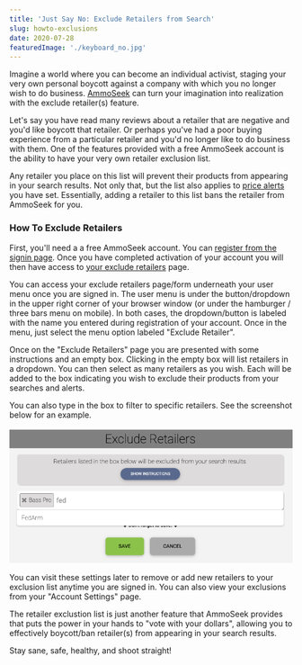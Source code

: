 ```yaml
---
title: 'Just Say No: Exclude Retailers from Search'
slug: howto-exclusions
date: 2020-07-28
featuredImage: './keyboard_no.jpg'
---
```


Imagine a world where you can become an individual activist, staging your very own personal boycott against a company with which you no longer wish to do business. [AmmoSeek](https://ammoseek.com/) can turn your imagination into realization with the exclude retailer(s) feature.

Let's say you have read many reviews about a retailer that are negative and you'd like boycott that retailer. Or perhaps you've had a poor buying experience from a particular retailer and you'd no longer like to do business with them. One of the features provided with a free AmmoSeek account is the ability to have your very own retailer exclusion list.

Any retailer you place on this list will prevent their products from appearing in your search results. Not only that, but the list also applies to [price alerts](/posts/howto-alerts) you have set. Essentially, adding a retailer to this list bans the retailer from AmmoSeek for you.

### How To Exclude Retailers

First, you'll need a a free AmmoSeek account. You can [register from the signin page](https://ammoseek.com/signin). Once you have completed activation of your account you will then have access to [your exclude retailers](https://ammoseek.com/exclude_retailers) page.

You can access your exclude retailers page/form underneath your user menu once you are signed in. The user menu is under the button/dropdown in the upper right corner of your browser window (or under the hamburger / three bars menu on mobile).  In both cases, the dropdown/button is labeled with the name you entered during registration of your account. Once in the menu, just select the menu option labeled "Exclude Retailer".

Once on the "Exclude Retailers" page you are presented with some instructions and an empty box. Clicking in the empty box will list retailers in a dropdown. You can then select as many retailers as you wish. Each will be added to the box indicating you wish to exclude their products from your searches and alerts.

You can also type in the box to filter to specific retailers. See the screenshot below for an example.

![Exclude Retailer Action](./exclude-retailers-action.png)

You can visit these settings later to remove or add new retailers to your exclusion list anytime you are signed in. You can also view your exclusions from your "Account Settings" page.

The retailer exclustion list is just another feature that AmmoSeek provides that puts the power in your hands to "vote with your dollars", allowing you to effectively boycott/ban retailer(s) from appearing in your search results.

Stay sane, safe, healthy, and shoot straight!
